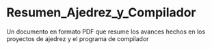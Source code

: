 # Resumen_Ajedrez_y_Compilador
Un documento en formato PDF que resume los avances hechos en los proyectos de ajedrez y el programa de compilador
